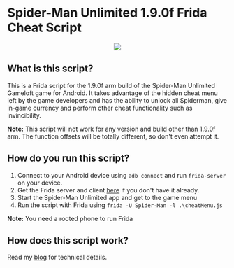 # Spider-Man Unlimited 1.9.0f Frida Cheat Script
<p align="center">
  <img src="https://pbs.twimg.com/media/C52bV28WQAAgvCE.jpg" />
</p>

## What is this script?
This is a Frida script for the 1.9.0f arm build of the Spider-Man Unlimited Gameloft game for Android. It takes advantage of the hidden cheat menu left by the game developers and has the ability to unlock all Spiderman, give in-game currency and perform other cheat functionality such as invincibility.

**Note:** This script will not work for any version and build other than 1.9.0f arm. The function offsets will be totally different, so don't even attempt it.

## How do you run this script?
1) Connect to your Android device using `adb connect` and run `frida-server` on your device. 
2) Get the Frida server and client [here](https://github.com/frida/frida/releases) if you don't have it already.
3) Start the Spider-Man Unlimited app and get to the game menu
4) Run the script with Frida using `frida -U Spider-Man -l .\cheatMenu.js`

**Note:** You need a rooted phone to run Frida

## How does this script work?
Read my [blog](https://nosecurity.blog/) for technical details.

